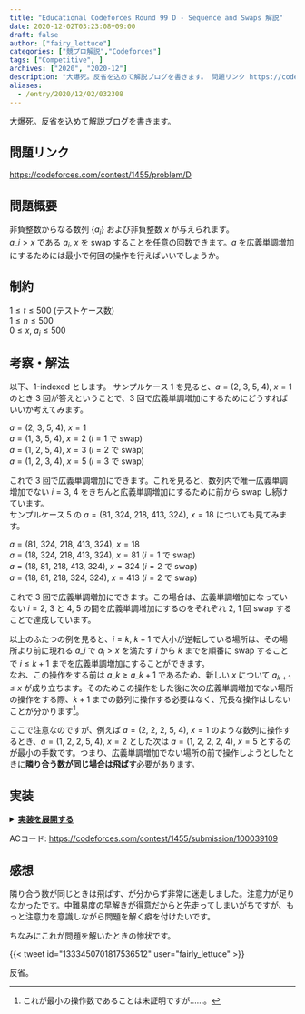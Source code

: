 ```yaml
---
title: "Educational Codeforces Round 99 D - Sequence and Swaps 解説"
date: 2020-12-02T03:23:08+09:00
draft: false
author: ["fairy_lettuce"]
categories: ["競プロ解説","Codeforces"]
tags: ["Competitive", ]
archives: ["2020", "2020-12"]
description: "大爆死。反省を込めて解説ブログを書きます。 問題リンク https://codeforces.com/contest/1455/problem/D 問題概要 非負整数からなる数列 および非負整数 が与えられます。 である を swap することを任意の回数できます。 を広義単調増…"
aliases:
  - /entry/2020/12/02/032308
---
```


大爆死。反省を込めて解説ブログを書きます。

## 問題リンク  

https://codeforces.com/contest/1455/problem/D  

## 問題概要

非負整数からなる数列 $\{a_i\}$ および非負整数 $x$ が与えられます。  
$a\_{i}>x$ である $a_{i},\ x$ を swap することを任意の回数できます。$a$ を広義単調増加にするためには最小で何回の操作を行えばいいでしょうか。

## 制約

$1\le t\le 500$ (テストケース数)  
$1\le n\le 500$  
$0\le x,\ a_i\le 500$

<!--more-->

## 考察・解法

以下、$1$-indexed とします。
サンプルケース 1 を見ると、$a=(2,\ 3,\ 5,\ 4),\ x=1$ のとき $3$ 回が答えということで、$3$ 回で広義単調増加にするためにどうすればいいか考えてみます。  

$a=(2,\ 3,\ 5,\ 4),\ x=1$  
$a=(1,\ 3,\ 5,\ 4),\ x=2$ ($i=1$ で swap)  
$a=(1,\ 2,\ 5,\ 4),\ x=3$ ($i=2$ で swap)  
$a=(1,\ 2,\ 3,\ 4),\ x=5$ ($i=3$ で swap)  

これで $3$ 回で広義単調増加にできます。これを見ると、数列内で唯一広義単調増加でない $i=3,\ 4$ をきちんと広義単調増加にするために前から swap し続けています。  
サンプルケース 5 の $a=(81,\ 324,\ 218,\ 413,\ 324),\ x=18$ についても見てみます。  

 $a=(81,\ 324,\ 218,\ 413,\ 324),\ x=18$  
 $a=(18,\ 324,\ 218,\ 413,\ 324),\ x=81$ ($i=1$ で swap)  
 $a=(18,\ 81,\ 218,\ 413,\ 324),\ x=324$ ($i=2$ で swap)  
 $a=(18,\ 81,\ 218,\ 324,\ 324),\ x=413$ ($i=2$ で swap)  

これで $3$ 回で広義単調増加にできます。この場合は、広義単調増加になっていない $i=2,\ 3$ と $4,\ 5$ の間を広義単調増加にするのをそれぞれ $2,\ 1$ 回 swap することで達成しています。  

以上のふたつの例を見ると、$i=k,\ k+1$ で大小が逆転している場所は、その場所より前に現れる $a\_i$ で $a_i>x$ を満たす $i$ から $k$ までを順番に swap することで $i\le k+1$ までを広義単調増加にすることができます。  
なお、この操作をする前は $a\_k\ge a\_{k+1}$ であるため、新しい $x$ について $a_{k+1}\le x$ が成り立ちます。そのためこの操作をした後に次の広義単調増加でない場所の操作をする際、$k+1$ までの数列に操作する必要はなく、冗長な操作はしないことが分かります[^1]。  

ここで注意なのですが、例えば $a=(2,\ 2,\ 2,\ 5,\ 4),\ x=1$ のような数列に操作するとき、$a=(1,\ 2,\ 2,\ 5,\ 4),\ x=2$ とした次は $a=(1,\ 2,\ 2,\ 2,\ 4),\ x=5$ とするのが最小の手数です。つまり、広義単調増加でない場所の前で操作しようとしたときに<b>隣り合う数が同じ場合は飛ばす</b>必要があります。  

## 実装

<details><summary><u><b>実装を展開する</b></u></summary>

```cs
	public static int SolveAns(int n, int x, int[] a)
		{
			var rev = new List<int>();
			for (int i = 0; i < n - 1; i++)
			{
				if (a[i] > a[i + 1]) rev.Add(i);
			}
			bool ok = true;
 
			int ans = 0;
			for (int i = 0; i < rev.Count; i++)
			{
				var p = rev[i];
				while (p - 1 >= 0 && a[p - 1] > x)
				{
					p--;
				}
				for (int j = p; j <= rev[i]; j++)
				{
					if (a[j] < x) ok = false;
					if (a[j] == x) continue;
					var t = a[j];
					a[j] = x;
					x = t;
					ans++;
				}
			}
 
			for (int i = 0; i < n - 1; i++)
			{
				if (a[i] > a[i + 1]) ok = false;
			}
 
			if (ok) return ans;
			else return -1;
		}
```

</details>

ACコード: https://codeforces.com/contest/1455/submission/100039109  

## 感想
隣り合う数が同じときは飛ばす、が分からず非常に迷走しました。注意力が足りなかったです。中難易度の早解きが得意だからと先走ってしまいがちですが、もっと注意力を意識しながら問題を解く癖を付けたいです。  

ちなみにこれが問題を解いたときの惨状です。  

{{< tweet id="1333450701817536512" user="fairly_lettuce" >}}

反省。

[^1]: これが最小の操作数であることは未証明ですが……。